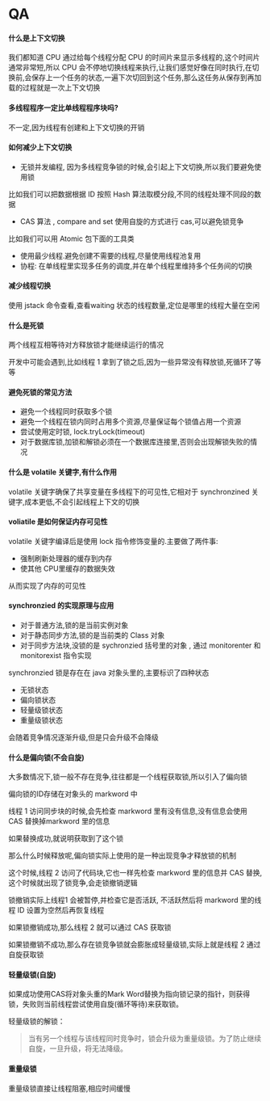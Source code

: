 # QA

#### 什么是上下文切换

我们都知道 CPU 通过给每个线程分配 CPU 的时间片来显示多线程的,这个时间片通常非常短,所以 CPU 会不停地切换线程来执行,让我们感觉好像在同时执行,在切换前,会保存上一个任务的状态,一遍下次切回到这个任务,那么这任务从保存到再加载的过程就是一次上下文切换

#### 多线程程序一定比单线程程序块吗?

不一定,因为线程有创建和上下文切换的开销

#### 如何减少上下文切换

- 无锁并发编程, 因为多线程竞争锁的时候,会引起上下文切换,所以我们要避免使用锁

比如我们可以把数据根据 ID 按照 Hash 算法取模分段,不同的线程处理不同段的数据

- CAS 算法 , compare and set 使用自旋的方式进行 cas,可以避免锁竞争

比如我们可以用 Atomic 包下面的工具类

- 使用最少线程.避免创建不需要的线程,尽量使用线程池复用
- 协程: 在单线程里实现多任务的调度,并在单个线程里维持多个任务间的切换

#### 减少线程切换

使用 jstack 命令查看,查看waiting 状态的线程数量,定位是哪里的线程大量在空闲

#### 什么是死锁

两个线程互相等待对方释放锁才能继续运行的情况

开发中可能会遇到,比如线程 1 拿到了锁之后,因为一些异常没有释放锁,死循环了等等

#### 避免死锁的常见方法

- 避免一个线程同时获取多个锁
- 避免一个线程在锁内同时占用多个资源,尽量保证每个锁值占用一个资源
- 尝试使用定时锁, lock.tryLock(timeout)
- 对于数据库锁,加锁和解锁必须在一个数据库连接里,否则会出现解锁失败的情况

#### 什么是 volatile 关键字,有什么作用

volatile 关键字确保了共享变量在多线程下的可见性,它相对于 synchronzined 关键字,成本更低,不会引起线程上下文的切换

#### voliatile 是如何保证内存可见性

volatile 关键字编译后是使用 lock 指令修饰变量的.主要做了两件事:

- 强制刷新处理器的缓存到内存
- 使其他 CPU里缓存的数据失效

从而实现了内存的可见性

#### synchronzied 的实现原理与应用

- 对于普通方法,锁的是当前实例对象
- 对于静态同步方法,锁的是当前类的 Class 对象
- 对于同步方法块,没锁的是 sychronzied 括号里的对象 , 通过 monitorenter 和 monitorexist 指令实现

synchronzied 锁是存在在 java 对象头里的,主要标识了四种状态

- 无锁状态
- 偏向锁状态
- 轻量级锁状态
- 重量级锁状态

会随着竞争情况逐渐升级,但是只会升级不会降级

#### 什么是偏向锁(不会自旋)

大多数情况下,锁一般不存在竞争,往往都是一个线程获取锁,所以引入了偏向锁

偏向锁的ID存储在对象头的 markword 中

线程 1 访问同步块的时候,会先检查 markword 里有没有信息,没有信息会使用 CAS 替换掉markword 里的信息

如果替换成功,就说明获取到了这个锁

那么什么时候释放呢,偏向锁实际上使用的是一种出现竞争才释放锁的机制

这个时候,线程 2 访问了代码块,它也一样先检查 markword 里的信息并 CAS 替换,这个时候就出现了锁竞争,会走锁撤销逻辑

锁撤销实际上线程1 会被暂停,并检查它是否活跃, 不活跃然后将 markword 里的线程 ID 设置为空然后再恢复线程

如果锁撤销成功,那么线程 2 就可以通过 CAS 获取锁

如果锁撤销不成功,那么存在锁竞争锁就会膨胀成轻量级锁,实际上就是线程 2 通过自旋获取锁

#### 轻量级锁(自旋)

如果成功使用CAS将对象头重的Mark Word替换为指向锁记录的指针，则获得锁，失败则当前线程尝试使用自旋(循环等待)来获取锁。

轻量级锁的解锁：

> 当有另一个线程与该线程同时竞争时，锁会升级为重量级锁。为了防止继续自旋，一旦升级，将无法降级。

#### 重量级锁

重量级锁直接让线程阻塞,相应时间缓慢